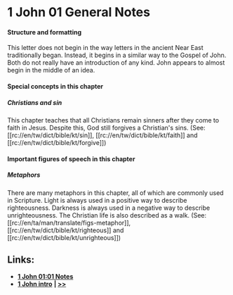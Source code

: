 # 1 John 01 General Notes #

#### Structure and formatting ####

This letter does not begin in the way letters in the ancient Near East traditionally began. Instead, it begins in a similar way to the Gospel of John. Both do not really have an introduction of any kind. John appears to almost begin in the middle of an idea.

#### Special concepts in this chapter ####

##### Christians and sin #####
This chapter teaches that all Christians remain sinners after they come to faith in Jesus. Despite this, God still forgives a Christian's sins. (See: [[rc://en/tw/dict/bible/kt/sin]], [[rc://en/tw/dict/bible/kt/faith]] and [[rc://en/tw/dict/bible/kt/forgive]])

#### Important figures of speech in this chapter ####

##### Metaphors #####
There are many metaphors in this chapter, all of which are commonly used in Scripture. Light is always used in a positive way to describe righteousness. Darkness is always used in a negative way to describe unrighteousness. The Christian life is also described as a walk. (See: [[rc://en/ta/man/translate/figs-metaphor]], [[rc://en/tw/dict/bible/kt/righteous]] and [[rc://en/tw/dict/bible/kt/unrighteous]])

## Links: ##

* __[1 John 01:01 Notes](./01.md)__
* __[1 John intro](../front/intro.md)__
__| [>>](../02/intro.md)__